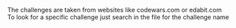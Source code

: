 The challenges are taken from websites like codewars.com or edabit.com
To look for a specific challenge just search in the file for the challenge name
